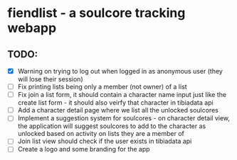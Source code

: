 # fiendlist - a soulcore tracking webapp


## TODO:

- [x] Warning on trying to log out when logged in as anonymous user (they will lose their session)
- [ ] Fix printing lists being only a member (not owner) of a list
- [ ] Fix join a list form, it should contain a character name input just like the create list form - it should also veirfy that character in tibiadata api
- [ ] Add a character detail page where we list all the unlocked soulcores
- [ ] Implement a suggestion system for soulcores - on character detail view, the application will suggest soulcores to add to the character as unlocked based on activity on lists they are a member of
- [ ] Join list view should check if the user exists in tibiadata api
- [ ] Create a logo and some branding for the app